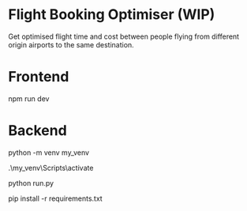 # Flight Booking Optimiser (WIP)
Get optimised flight time and cost between people flying from different origin airports to the same destination.

# Frontend
npm run dev

# Backend

python -m venv my_venv

.\my_venv\Scripts\activate


python run.py



pip install -r requirements.txt


